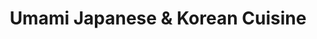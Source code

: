 ---
layout: place
title: Umami Japanese & Korean Cuisine
permalink: /michigan/new-hudson/umami-japanese-korean-cuisine.html
stateAbbr: MI
stateName: Michigan
cityName: New Hudson
seo:
  type: restaurant
  links: https://www.umamimichigan.com/
place_id: ChIJQdRJ7ZRXI4gR-IMPtZyPduM
photos:
  - name: >-
      places/ChIJQdRJ7ZRXI4gR-IMPtZyPduM/photos/AeeoHcJ-ZAlhQOLRPG9QWZPd4spBumh-pwTs2ylud3j-8C1UZKafvDjd1sJtP_JuKp0ednuD2x9GvLEXYB22RNSWDodbGfr2FX671uQQxWkoquJgLfTSGAQc5OtblILMWFQrdtxeA2Ahm_j2En2IAG7T-rxGTUv4Ftyu02PWtXeuuXvAmDl6VUSIA0NcVUjFOgAPBWy5cZKZy7V1-KIqE4j-6aoyr1mWwmP5guomKVUxdTbxqGDWK2MId3eV40Z40ZMR56CzFkuN4TLTQf9XMvC541B43PRp7UqDrvFaMrvpwdkZcZnjNZoY9FjlHdQLCMrCPUsiGKgu8LbsPX6koGOKD78RjioNg85t0kCXrGsf2W54jEcxAfuPJzj2nhHwRkIGUu_IP3dqXjsVkUciFwu4dQVRgo-upfpDHttp1ss8ctyJhlzy
    widthPx: 3024
    heightPx: 4032
    authorAttributions:
      - displayName: Penelope
        uri: https://maps.google.com/maps/contrib/111385727920052335473
        photoUri: >-
          https://lh3.googleusercontent.com/a-/ALV-UjVmp4NDpjtz-6cuIQfbkkdCmmPGB3dKv2YZWUoSzQnCsLn1XfQ=s100-p-k-no-mo
    flagContentUri: >-
      https://www.google.com/local/imagery/report/?cb_client=maps_api_places.places_api&image_key=!1e10!2sCIHM0ogKEICAgIC7yJf7lAE&hl=en-US
    googleMapsUri: >-
      https://www.google.com/maps/place//data=!3m4!1e2!3m2!1sCIHM0ogKEICAgIC7yJf7lAE!2e10!4m2!3m1!1s0x88235794ed49d441:0xe3768f9cb50f83f8
  - name: >-
      places/ChIJQdRJ7ZRXI4gR-IMPtZyPduM/photos/AeeoHcKlGCfXr0Q270GoFjnPeRCX6llmu1qbPnIQ187ilsuOuAGLXYmMrevTPJ6fdQqgGZrY4VVkPkp0eI4UC-Z8WDSx7pKdyB5w1BX2-j_Y4JdPyb0owvCZyZHI7Im3XVmHI18K09alSsuN5OzVtTPTJX4bNA6wDHSdxqSgjd7g8Y7kr2hS_QtrDLdTfVAATOEF9i26alAaf0nXGExSDGxjqieXXaOoyh41tEkdqeejkSdRH45fLZIGBvE8sSDOWyj_U_zEGR36HZdPWcCq-yJVAPfT_skKvayD8mNhOj9fnEtHGg
    widthPx: 3024
    heightPx: 3024
    authorAttributions:
      - displayName: Umami Japanese & Korean Cuisine
        uri: https://maps.google.com/maps/contrib/118008725756357478956
        photoUri: >-
          https://lh3.googleusercontent.com/a-/ALV-UjWHOVB8WB534ooAoxE0VdEd_NZM18WLCUR5cojnb-QIHK7Ts6MT=s100-p-k-no-mo
    flagContentUri: >-
      https://www.google.com/local/imagery/report/?cb_client=maps_api_places.places_api&image_key=!1e10!2sAF1QipPa-uhP6FY9UH1dnI9xiAA9Xek-yCxpYofKchpG&hl=en-US
    googleMapsUri: >-
      https://www.google.com/maps/place//data=!3m4!1e2!3m2!1sAF1QipPa-uhP6FY9UH1dnI9xiAA9Xek-yCxpYofKchpG!2e10!4m2!3m1!1s0x88235794ed49d441:0xe3768f9cb50f83f8
  - name: >-
      places/ChIJQdRJ7ZRXI4gR-IMPtZyPduM/photos/AeeoHcLh4CSv4cXRdqsZTpx-J7X514YxIeB6v3CFdiBPeBtMGqqvXQZHdeCM0ZipRUNYKz6dvBxpm-GJQEEpuzrkwyoLvEgZipFacXkrn1Q2fe5l_KkQKewLWXHEYBLfbLP1EZOtQxhn7HZlQUj6WREc7qkYt58fRIFJkeNQVAZJ4A-AGPizQQGNpdCVmPWZG50Lr7VQA-63_XhjzxQq9FUZ0c7bmffELvSur8UD6p7unPputSZjcgQdwvP-LUoWnR-35OQZf1au10QrcYWA8s3JTaZICZexaTjEtCiI12IhErKSMQ
    widthPx: 2965
    heightPx: 2965
    authorAttributions:
      - displayName: Umami Japanese & Korean Cuisine
        uri: https://maps.google.com/maps/contrib/118008725756357478956
        photoUri: >-
          https://lh3.googleusercontent.com/a-/ALV-UjWHOVB8WB534ooAoxE0VdEd_NZM18WLCUR5cojnb-QIHK7Ts6MT=s100-p-k-no-mo
    flagContentUri: >-
      https://www.google.com/local/imagery/report/?cb_client=maps_api_places.places_api&image_key=!1e10!2sAF1QipOdH5cq9V-TON8qFxQ_kbqwlea7QV_9jZCTIeOu&hl=en-US
    googleMapsUri: >-
      https://www.google.com/maps/place//data=!3m4!1e2!3m2!1sAF1QipOdH5cq9V-TON8qFxQ_kbqwlea7QV_9jZCTIeOu!2e10!4m2!3m1!1s0x88235794ed49d441:0xe3768f9cb50f83f8
  - name: >-
      places/ChIJQdRJ7ZRXI4gR-IMPtZyPduM/photos/AeeoHcKkn-BP4hxZIrA3tb1Ka9TAObZvjr1cQYitceBAM_6ABsI9xhwaeYsKsbp_5pK_2a0L7dhzqEzf0Kmbx57A5G1rPOisQL0AsZ8Syszt0knFZdHJgbAj67fjHbGlXcgngevwTrF57LjlubkV3raJ0QOCkL0bXMj9Ir-JccYJEJ4DeDcVA0mu0bIZVjNFjfLBIa0bF4mFHMnnOa-I_CM2uGTl432MER2Xg-_UVHAwAK3Qd8wT13feNrLZV_Q0KQSguCCN9SannnKM_L8am-SMx7YdlQ6jUqhXgz_5hRXjaX-S12dYVwhBUOjMrX6UvJCSVDRUpN2cbuyTNQFMZ509aN5XaqCWeRmfc7i695cDQ8IowXzK5FbxyKtTZI80ut0xLfpPI4FTRv0Tzi-ovfHn8RazTRa1Q79ypQwTjqZoWoyVJTo
    widthPx: 4032
    heightPx: 3024
    authorAttributions:
      - displayName: Dahsel Bak
        uri: https://maps.google.com/maps/contrib/105413459211406005836
        photoUri: >-
          https://lh3.googleusercontent.com/a/ACg8ocKBlUuZgABhbCISeTA6v_UAmio0AspPz-5xH3_O2XtgfXkKqy0=s100-p-k-no-mo
    flagContentUri: >-
      https://www.google.com/local/imagery/report/?cb_client=maps_api_places.places_api&image_key=!1e10!2sCIHM0ogKEICAgIC3otqtpQE&hl=en-US
    googleMapsUri: >-
      https://www.google.com/maps/place//data=!3m4!1e2!3m2!1sCIHM0ogKEICAgIC3otqtpQE!2e10!4m2!3m1!1s0x88235794ed49d441:0xe3768f9cb50f83f8
  - name: >-
      places/ChIJQdRJ7ZRXI4gR-IMPtZyPduM/photos/AeeoHcLa-3MIDtHd0ZmLqSPEG_Nqzq35l4OslBOz4Z57aOaTpvQpfhBcLDr5S5jXNMXnkvHcV8dhZw0A7nGbW8wrXXrn0oDxrKUXgRGrjzII0SiknYpCRyuZwmscmYPq3-xwrDQJuoKBTxfq2MMPg6aXVR3hhFc3E0CAb8335HGjDKZVirWmN1l4WGBhADIVmw0k49JoBtSQuaX_DstJ2JQ4eRnLzChEn7yyLvGr8jzZcd96yWti_gTffmfYCFudnkl4sT9VszL4VybHT1sN_koxmR35ef3cwMhCLdCBgtSQ0XwN6rUWVa066t6kPoljZxFGEXeChKmGebSfrzQVt7IdaODNfuEJYagXw60T6nVjOTV8XKTLt0ruJTQ3bpcPQP4kV5Io5ktxn-gs4_EFAajWuaW2HvCYbA6l-UYP0tyHWSldpUI
    widthPx: 4032
    heightPx: 3024
    authorAttributions:
      - displayName: Shashi Adapa
        uri: https://maps.google.com/maps/contrib/101606992549990824006
        photoUri: >-
          https://lh3.googleusercontent.com/a-/ALV-UjVw7KFdeulLfUeS46raPEcoZhCh-2FsMJTPI4iRssEjxKedOzYz=s100-p-k-no-mo
    flagContentUri: >-
      https://www.google.com/local/imagery/report/?cb_client=maps_api_places.places_api&image_key=!1e10!2sCIHM0ogKEICAgICvxsmVggE&hl=en-US
    googleMapsUri: >-
      https://www.google.com/maps/place//data=!3m4!1e2!3m2!1sCIHM0ogKEICAgICvxsmVggE!2e10!4m2!3m1!1s0x88235794ed49d441:0xe3768f9cb50f83f8
  - name: >-
      places/ChIJQdRJ7ZRXI4gR-IMPtZyPduM/photos/AeeoHcJ80xs-ijDMx7B6eJEy9T6vv9uzDXlwaqEL6tch4cQYJGkR7kZiJJt1JAi0UPW11Esa9z1bG8zljRaB5I9ir-3xsC3tFQ96NjTMDyrOnR0SjPpHe6fIW-ASdI4WdYARNi4GkkHYXw-b-0C4xbF-h3IaU6MhMkszF9Q4UjeSAlYtrBINc0Em8BAoV5L-dmaQCxIM4KukxGmKL6ILKSsZqwOKRGycNMrB1OmDtv4KbaD679QoAgYfzS85fUvuKAtSEEjUH-2itsttnzHBndSQqDkKVbu6tzDRuDSJpomrc2kdjvbZmAUiuW-0d427BqM1f8IDot7kF4wPd8aiZzPFuMMxJm3dDmqhwXN-PVGywU6Q7r7dWR85NhHtKVf-bcfBi5Vr4bAQ9jVVjBcwumte419Sf7QF6-5x34M9qOmWpFEJBLgz
    widthPx: 3024
    heightPx: 4032
    authorAttributions:
      - displayName: Alex Potter
        uri: https://maps.google.com/maps/contrib/111877887468005399172
        photoUri: >-
          https://lh3.googleusercontent.com/a-/ALV-UjWTZ1yFLSVzOKEQB5MdRrjVtdlX4OUdWvCk8zySPW3tXrZVN89syQ=s100-p-k-no-mo
    flagContentUri: >-
      https://www.google.com/local/imagery/report/?cb_client=maps_api_places.places_api&image_key=!1e10!2sCIHM0ogKEICAgID1tb2E3AE&hl=en-US
    googleMapsUri: >-
      https://www.google.com/maps/place//data=!3m4!1e2!3m2!1sCIHM0ogKEICAgID1tb2E3AE!2e10!4m2!3m1!1s0x88235794ed49d441:0xe3768f9cb50f83f8
  - name: >-
      places/ChIJQdRJ7ZRXI4gR-IMPtZyPduM/photos/AeeoHcLs1X2Dp9Lkd0KVOEqHRkv5orElt5ax-r4cTzI9O0RGn4O8dNBdk2_VDkFWqRVeoC9NwTe_TDV7aMlqzD85tK_rK4MOh511oFCu8d_oB0qjt9t6Ii8ZMnomlaqq3IZX8XacsKD6gfFbJEF2LRKo-VPZtdJISsIepcgFZkaagjvnAhxS1YTLrCZRNIgZ82lAg3w7CghyyBzseUhOx-eMVAs-KVCQYSSkW7WAs7Fj0raGELTSyfaOurO_5w0WkUP7N7Rq65pBFACWUVgPxz7jUu0RHPPwCNhJiC6QPw8AXjKmJ1gTXxJtYmGRyWEMVnLiUjwXT-TdwY-hDvhX82E_nun71foiuuGz74ogtgletfYiM6deKP7fQyOw_piSQBVEk4xw729Qqx0hDxYlrn1Y9fqNiZdbOX1CbgzGqVVK8qg
    widthPx: 3362
    heightPx: 1815
    authorAttributions:
      - displayName: Shashi Adapa
        uri: https://maps.google.com/maps/contrib/101606992549990824006
        photoUri: >-
          https://lh3.googleusercontent.com/a-/ALV-UjVw7KFdeulLfUeS46raPEcoZhCh-2FsMJTPI4iRssEjxKedOzYz=s100-p-k-no-mo
    flagContentUri: >-
      https://www.google.com/local/imagery/report/?cb_client=maps_api_places.places_api&image_key=!1e10!2sCIHM0ogKEICAgICvxsmVQg&hl=en-US
    googleMapsUri: >-
      https://www.google.com/maps/place//data=!3m4!1e2!3m2!1sCIHM0ogKEICAgICvxsmVQg!2e10!4m2!3m1!1s0x88235794ed49d441:0xe3768f9cb50f83f8
  - name: >-
      places/ChIJQdRJ7ZRXI4gR-IMPtZyPduM/photos/AeeoHcJOouAvV-Twp1RU-J_7fP6eLOABncrQgCWXzuVNLAl7SMvIZNu583M1RZfhntGmOfBaDNThMBGzGb8q1izd74TyG-BPc17G4cRnqNvfG8Ngs7dQoV5DchpLLNMLRwTF72XMRLQk54qnQYXL3kOXNYy2mNUNTu0AKlVPjgS1tKbnXZDnUsduNNRShLvoQXBzdEgHRavjRYOi001YLAI5Dq4MEih0hIdp5tmHXM1Dwf0Ggq_rwkWsyGEpdTZ2UP-2PjX90SqG_yxZUHHxWYjorGFb8JbwSThErhuruyvXuBPCfidVFZGc43itQBVpN_sm1ENSXwl42_u_QV_Uq-JQN0wX50CMzZ1kEOYPQiBixXySVhilmbMLk5MFBXdDRBEhKfSboUA75uDnvNnyX86aubPQBTa-Fe2NEasQBvVdK09ZQUOB
    widthPx: 4032
    heightPx: 3024
    authorAttributions:
      - displayName: Penelope
        uri: https://maps.google.com/maps/contrib/111385727920052335473
        photoUri: >-
          https://lh3.googleusercontent.com/a-/ALV-UjVmp4NDpjtz-6cuIQfbkkdCmmPGB3dKv2YZWUoSzQnCsLn1XfQ=s100-p-k-no-mo
    flagContentUri: >-
      https://www.google.com/local/imagery/report/?cb_client=maps_api_places.places_api&image_key=!1e10!2sCIHM0ogKEICAgIC7yJf7pAE&hl=en-US
    googleMapsUri: >-
      https://www.google.com/maps/place//data=!3m4!1e2!3m2!1sCIHM0ogKEICAgIC7yJf7pAE!2e10!4m2!3m1!1s0x88235794ed49d441:0xe3768f9cb50f83f8
  - name: >-
      places/ChIJQdRJ7ZRXI4gR-IMPtZyPduM/photos/AeeoHcIuSPW-rKjIbM-kOy8kGem-Db3_F_wRGhBNID8xW-CQzoKnmBjqieXN9jPqt8mL8p3pjyL3Mfm0FZm-ROItz7pr8yuVZS8qgCrIy5XYoDJ24iMEegB56yCISfRDpHdv9Et_RWYGZWGuEUgZrTymer7gNPUf3kcMCah8kYSqOfxoMcJEZ2GHgH-8xe4J5pZzDaqaPlZYxlQDb5X1-IOZ7E2MFhPtiJG9q9cQQA0qyN0xoMPgUxDC6nd_9WA3uRq1wkIkAv9_OTX1X7X_KY-2jfivarGuwFHlu9KuIkrA6i-w8LOKnL6h1Tp7bg-Rf11bYGccgvZpjv7Md4b5SdeZ7S4rUhNyN_YUZPMLM8JpwWRbgtfakJVAI84bmDzn4aOD3AxDlPRMna-ULic2-xJ7c1Mw_geohm8VSL2xGXJe9MtCjg
    widthPx: 3024
    heightPx: 4032
    authorAttributions:
      - displayName: Regina Cachan
        uri: https://maps.google.com/maps/contrib/116057255953597769778
        photoUri: >-
          https://lh3.googleusercontent.com/a-/ALV-UjXYeJWmCcgFPSbCu9nKLR6NoFJMh09PbiCIy6_kEajv9aABgCtfgQ=s100-p-k-no-mo
    flagContentUri: >-
      https://www.google.com/local/imagery/report/?cb_client=maps_api_places.places_api&image_key=!1e10!2sCIHM0ogKEICAgICx3N3gWg&hl=en-US
    googleMapsUri: >-
      https://www.google.com/maps/place//data=!3m4!1e2!3m2!1sCIHM0ogKEICAgICx3N3gWg!2e10!4m2!3m1!1s0x88235794ed49d441:0xe3768f9cb50f83f8
  - name: >-
      places/ChIJQdRJ7ZRXI4gR-IMPtZyPduM/photos/AeeoHcKnpuA0USmBZOMbeoAHgmJcp5dExnTM3S25i5ZnyFGrktLweS1liUj0CqSKrugC1MFzwr3m2e1rv14MvI95E7B4inVFXbL8CKyPtdi7wHN2DbN2d7dJn8LTyTchUnBncJQtmPy5W5iARgLbxmMGtfkY3EEtwLBkM68ad6VPjiG-gPC164DL1c239kfHek4cG70xNVE2aQM4yyMuO5RIJ0IEU-kuZ9edLW21yOjP3ngDDPmYDyk_qdTO3qIOQCni5cRfo2u8Rl_RqtX_6Hk2fG5PJdyGkFTMx5KJj0lxQ8KV50kKcNnHypDtU5RdeT95F-yFEo0vl5aWUIhi04gQvqhPYWnPb-EKw-g03uf4ONfJ7qEp1alGafYNuAIwFogDIG0_xViXn8jWFYhHD0yw-B4ZknWuSMO4_lf1DlDb-wIcHA
    widthPx: 3000
    heightPx: 4000
    authorAttributions:
      - displayName: Todd Solgat
        uri: https://maps.google.com/maps/contrib/103335217807371301419
        photoUri: >-
          https://lh3.googleusercontent.com/a-/ALV-UjV6_pXLR2Wf56stm2Z-rqjLVvdFTVvfFRooXkarY_rEDb6kwDRr=s100-p-k-no-mo
    flagContentUri: >-
      https://www.google.com/local/imagery/report/?cb_client=maps_api_places.places_api&image_key=!1e10!2sCIHM0ogKEICAgID7z-2hMA&hl=en-US
    googleMapsUri: >-
      https://www.google.com/maps/place//data=!3m4!1e2!3m2!1sCIHM0ogKEICAgID7z-2hMA!2e10!4m2!3m1!1s0x88235794ed49d441:0xe3768f9cb50f83f8
address: 30472 Milford Rd, New Hudson, MI 48165, USA
street: 30472 Milford Rd
city: New Hudson
state: MI
zip: '48165'
country: USA
neighborhood: null
latitude: '42.513889'
longitude: '-83.615278'
accessibility_options:
  wheelchairAccessibleParking: true
  wheelchairAccessibleEntrance: true
  wheelchairAccessibleSeating: true
business_status: OPERATIONAL
name: Umami Japanese & Korean Cuisine
google_maps_links:
  directionsUri: >-
    https://www.google.com/maps/dir//''/data=!4m7!4m6!1m1!4e2!1m2!1m1!1s0x88235794ed49d441:0xe3768f9cb50f83f8!3e0
  placeUri: https://maps.google.com/?cid=16390445797076861944
  writeAReviewUri: >-
    https://www.google.com/maps/place//data=!4m3!3m2!1s0x88235794ed49d441:0xe3768f9cb50f83f8!12e1
  reviewsUri: >-
    https://www.google.com/maps/place//data=!4m4!3m3!1s0x88235794ed49d441:0xe3768f9cb50f83f8!9m1!1b1
  photosUri: >-
    https://www.google.com/maps/place//data=!4m3!3m2!1s0x88235794ed49d441:0xe3768f9cb50f83f8!10e5
primary_type: Sushi Restaurant
opening_hours:
  regular: null
  current: null
secondary_opening_hours:
  regular:
    weekdayDescriptions: null
    type: null
  current:
    weekdayDescriptions: null
    type: null
phone: (248) 486-7749
price_level: PRICE_LEVEL_MODERATE
price_range: $10 &ndash; $20
rating: '4.8'
rating_count: 0
website: https://www.umamimichigan.com/
description: >-
  Discover Umami Japanese & Korean Cuisine in New Hudson, MI$$$Umami Japanese &
  Korean Cuisine in New Hudson, MI, delivers a delightful mix of fresh sushi and
  authentic Korean dishes in a cozy, inviting setting perfect for casual meals.
  The menu highlights expertly prepared rolls and flavorful options that cater
  to a variety of tastes, including vegetarian choices, making it a go-to spot
  for those exploring sushi restaurants nearby. With convenient features like
  wheelchair-accessible seating and ample parking, it's designed for easy visits
  whether you're dining in or grabbing takeout. This family-friendly eatery
  emphasizes fresh ingredients and moderate pricing, ideal for anyone seeking
  top-rated Japanese places near me for a relaxed dining experience.
generative_summary: >-
  Discover Umami Japanese & Korean Cuisine in New Hudson, MI$$$Umami Japanese &
  Korean Cuisine in New Hudson, MI, delivers a delightful mix of fresh sushi and
  authentic Korean dishes in a cozy, inviting setting perfect for casual meals.
  The menu highlights expertly prepared rolls and flavorful options that cater
  to a variety of tastes, including vegetarian choices, making it a go-to spot
  for those exploring sushi restaurants nearby. With convenient features like
  wheelchair-accessible seating and ample parking, it's designed for easy visits
  whether you're dining in or grabbing takeout. This family-friendly eatery
  emphasizes fresh ingredients and moderate pricing, ideal for anyone seeking
  top-rated Japanese places near me for a relaxed dining experience.
generative_disclosure: Summarized by AI using the Grok-3-Mini model.
reviews:
  - name: >-
      places/ChIJQdRJ7ZRXI4gR-IMPtZyPduM/reviews/ChZDSUhNMG9nS0VJQ0FnSUN2eHNtVlBBEAE
    relativePublishTimeDescription: 4 months ago
    rating: 5
    text:
      text: >-
        We had an amazing experience at this sushi and Korean restaurant! The
        food was fresh, flavorful, and beautifully presented. The sushi rolls
        were expertly crafted, and the Korean dishes were perfectly seasoned and
        authentic.


        What really stood out was the staff—they were incredibly friendly and
        attentive, making us feel so welcome from the moment we walked in. The
        service was quick, and they were happy to answer questions and recommend
        dishes.


        The atmosphere was cozy and inviting, which made for a great dining
        experience overall. I’ll definitely be coming back!
      languageCode: en
    originalText:
      text: >-
        We had an amazing experience at this sushi and Korean restaurant! The
        food was fresh, flavorful, and beautifully presented. The sushi rolls
        were expertly crafted, and the Korean dishes were perfectly seasoned and
        authentic.


        What really stood out was the staff—they were incredibly friendly and
        attentive, making us feel so welcome from the moment we walked in. The
        service was quick, and they were happy to answer questions and recommend
        dishes.


        The atmosphere was cozy and inviting, which made for a great dining
        experience overall. I’ll definitely be coming back!
      languageCode: en
    authorAttribution:
      displayName: Shashi Adapa
      uri: https://www.google.com/maps/contrib/101606992549990824006/reviews
      photoUri: >-
        https://lh3.googleusercontent.com/a-/ALV-UjVw7KFdeulLfUeS46raPEcoZhCh-2FsMJTPI4iRssEjxKedOzYz=s128-c0x00000000-cc-rp-mo-ba3
    publishTime: '2024-12-10T13:25:59.028385Z'
    flagContentUri: >-
      https://www.google.com/local/review/rap/report?postId=ChZDSUhNMG9nS0VJQ0FnSUN2eHNtVlBBEAE&d=17924085&t=1
    googleMapsUri: >-
      https://www.google.com/maps/reviews/data=!4m6!14m5!1m4!2m3!1sChZDSUhNMG9nS0VJQ0FnSUN2eHNtVlBBEAE!2m1!1s0x88235794ed49d441:0xe3768f9cb50f83f8
  - name: >-
      places/ChIJQdRJ7ZRXI4gR-IMPtZyPduM/reviews/ChdDSUhNMG9nS0VJQ0FnTUNnaVlyU3ZBRRAB
    relativePublishTimeDescription: a month ago
    rating: 5
    text:
      text: >-
        The food was amazing and the staff was fabulous. It's now my favorite
        sushi place. Their rolls are better than the other place I went to. The
        beef bulgogi is also amazing.
      languageCode: en
    originalText:
      text: >-
        The food was amazing and the staff was fabulous. It's now my favorite
        sushi place. Their rolls are better than the other place I went to. The
        beef bulgogi is also amazing.
      languageCode: en
    authorAttribution:
      displayName: Xavier O'Farrell
      uri: https://www.google.com/maps/contrib/114898969141962072877/reviews
      photoUri: >-
        https://lh3.googleusercontent.com/a-/ALV-UjWYfrY3x3oL_KoLPwShYIBpNQQmoAZxSOIrKrlPFR_3KK5SKB7M=s128-c0x00000000-cc-rp-mo-ba2
    publishTime: '2025-02-18T12:25:46.582557Z'
    flagContentUri: >-
      https://www.google.com/local/review/rap/report?postId=ChdDSUhNMG9nS0VJQ0FnTUNnaVlyU3ZBRRAB&d=17924085&t=1
    googleMapsUri: >-
      https://www.google.com/maps/reviews/data=!4m6!14m5!1m4!2m3!1sChdDSUhNMG9nS0VJQ0FnTUNnaVlyU3ZBRRAB!2m1!1s0x88235794ed49d441:0xe3768f9cb50f83f8
  - name: >-
      places/ChIJQdRJ7ZRXI4gR-IMPtZyPduM/reviews/ChZDSUhNMG9nS0VJQ0FnSUM3eUpmN1JBEAE
    relativePublishTimeDescription: 8 months ago
    rating: 5
    text:
      text: >-
        Such an amazing time! I went with a large group and the staff were very
        kind about it. The food was very fresh. We got edamame, and Octopus
        Balls. For entrees I had Tonkatsu Ramen. It was amazing! The others got
        some rolls, The Mermaid, The Dragon, Lobster Super roll, and something
        with shrimp. The presentation was beautiful! Will visit again, it’s
        about 15-20 dollars a person.
      languageCode: en
    originalText:
      text: >-
        Such an amazing time! I went with a large group and the staff were very
        kind about it. The food was very fresh. We got edamame, and Octopus
        Balls. For entrees I had Tonkatsu Ramen. It was amazing! The others got
        some rolls, The Mermaid, The Dragon, Lobster Super roll, and something
        with shrimp. The presentation was beautiful! Will visit again, it’s
        about 15-20 dollars a person.
      languageCode: en
    authorAttribution:
      displayName: Penelope
      uri: https://www.google.com/maps/contrib/111385727920052335473/reviews
      photoUri: >-
        https://lh3.googleusercontent.com/a-/ALV-UjVmp4NDpjtz-6cuIQfbkkdCmmPGB3dKv2YZWUoSzQnCsLn1XfQ=s128-c0x00000000-cc-rp-mo-ba3
    publishTime: '2024-08-11T23:45:58.032200Z'
    flagContentUri: >-
      https://www.google.com/local/review/rap/report?postId=ChZDSUhNMG9nS0VJQ0FnSUM3eUpmN1JBEAE&d=17924085&t=1
    googleMapsUri: >-
      https://www.google.com/maps/reviews/data=!4m6!14m5!1m4!2m3!1sChZDSUhNMG9nS0VJQ0FnSUM3eUpmN1JBEAE!2m1!1s0x88235794ed49d441:0xe3768f9cb50f83f8
  - name: >-
      places/ChIJQdRJ7ZRXI4gR-IMPtZyPduM/reviews/ChdDSUhNMG9nS0VJQ0FnTURBOW92WnpBRRAB
    relativePublishTimeDescription: 2 months ago
    rating: 5
    text:
      text: >-
        Went with a party of 6. Service was great and food was delicious! Will
        definitely be coming back!
      languageCode: en
    originalText:
      text: >-
        Went with a party of 6. Service was great and food was delicious! Will
        definitely be coming back!
      languageCode: en
    authorAttribution:
      displayName: Hannah LaVake
      uri: https://www.google.com/maps/contrib/117008654388825205538/reviews
      photoUri: >-
        https://lh3.googleusercontent.com/a-/ALV-UjWMDsjoxYvZx8rDngkf_EVXStrFd028jA6M1FH9TqNaTcerEBvgjQ=s128-c0x00000000-cc-rp-mo-ba3
    publishTime: '2025-02-08T23:27:47.526788Z'
    flagContentUri: >-
      https://www.google.com/local/review/rap/report?postId=ChdDSUhNMG9nS0VJQ0FnTURBOW92WnpBRRAB&d=17924085&t=1
    googleMapsUri: >-
      https://www.google.com/maps/reviews/data=!4m6!14m5!1m4!2m3!1sChdDSUhNMG9nS0VJQ0FnTURBOW92WnpBRRAB!2m1!1s0x88235794ed49d441:0xe3768f9cb50f83f8
  - name: >-
      places/ChIJQdRJ7ZRXI4gR-IMPtZyPduM/reviews/ChZDSUhNMG9nS0VJQ0FnSUMzb3RxWlNREAE
    relativePublishTimeDescription: 5 months ago
    rating: 5
    text:
      text: >-
        The first thing is that the kimchi was really delicious. The
        soondubu-jjigae was spicier than I expected but very tasty. The Tokyo
        Roll was so good. If I’m in the area again, I will go again for sure.
      languageCode: en
    originalText:
      text: >-
        The first thing is that the kimchi was really delicious. The
        soondubu-jjigae was spicier than I expected but very tasty. The Tokyo
        Roll was so good. If I’m in the area again, I will go again for sure.
      languageCode: en
    authorAttribution:
      displayName: Dahsel Bak
      uri: https://www.google.com/maps/contrib/105413459211406005836/reviews
      photoUri: >-
        https://lh3.googleusercontent.com/a/ACg8ocKBlUuZgABhbCISeTA6v_UAmio0AspPz-5xH3_O2XtgfXkKqy0=s128-c0x00000000-cc-rp-mo-ba4
    publishTime: '2024-11-04T04:21:35.198967Z'
    flagContentUri: >-
      https://www.google.com/local/review/rap/report?postId=ChZDSUhNMG9nS0VJQ0FnSUMzb3RxWlNREAE&d=17924085&t=1
    googleMapsUri: >-
      https://www.google.com/maps/reviews/data=!4m6!14m5!1m4!2m3!1sChZDSUhNMG9nS0VJQ0FnSUMzb3RxWlNREAE!2m1!1s0x88235794ed49d441:0xe3768f9cb50f83f8
review_summary: >-
  What Visitors Are Saying About This Sushi Spot$$$People often rave about the
  fresh and creative sushi rolls at this spot, noting how they stand out as some
  of the best options around for a satisfying meal. Many highlight the tasty
  Korean dishes like bulgogi, praising their authentic flavors and perfect
  seasoning that add variety to the menu. The service gets consistent nods for
  being friendly and efficient, creating a welcoming vibe that makes groups feel
  right at home. Overall, diners appreciate the reasonable prices and cozy
  atmosphere, making it a solid choice for anyone hunting for sushi close to me.
  While experiences are generally positive, it's clear this place hits the mark
  for those looking for reliable, flavorful eats without any major drawbacks.
review_disclosure: Summarized by AI using the Grok-3-Mini model.
parking_options:
  freeParkingLot: true
  freeStreetParking: true
  valetParking: false
payment_options:
  acceptsCreditCards: true
  acceptsDebitCards: true
  acceptsCashOnly: false
  acceptsNfc: true
allow_dogs: null
curbside_pickup: true
delivery: true
dine_in: true
good_for_children: null
good_for_groups: true
good_for_sports: false
live_music: false
menu_for_children: false
outdoor_seating: false
reservable: true
restroom: true
serves_beer: false
serves_breakfast: false
serves_brunch: false
serves_cocktails: false
serves_coffee: null
serves_dinner: true
serves_dessert: null
serves_lunch: true
serves_vegetarian_food: true
serves_wine: false
takeout: true
update_category: pro
places_description: null

---